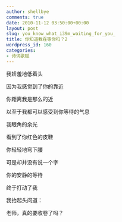 ```yaml
---
author: shellbye
comments: true
date: 2010-11-12 03:50:00+00:00
layout: post
slug: you_know_what_i39m_waiting_for_you_
title: 你知道我在等你吗？2
wordpress_id: 160
categories:
- 诗词歌赋
---
```


我娇羞地低着头

因为我感觉到了你的靠近

你距离我是那么的近

以至于我都可以感受到你等待的气息

我眼角的余光

看到了你红色的皮鞋

你轻轻地弯下腰

可是却并没有说一个字

你的安静的等待

终于打动了我

我抬起头问道：

老师，真的要收卷了吗？

